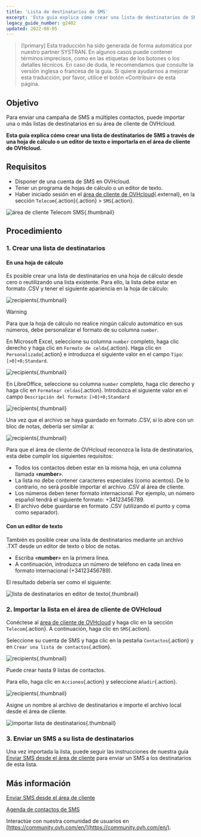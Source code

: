 ```yaml
---
title: 'Lista de destinatarios de SMS'
excerpt: 'Esta guía explica cómo crear una lista de destinatarios de SMS e importarla en el área de cliente de OVHcloud'
legacy_guide_number: g2402
updated: 2022-08-05
---
```


> [!primary]
> Esta traducción ha sido generada de forma automática por nuestro partner SYSTRAN. En algunos casos puede contener términos imprecisos, como en las etiquetas de los botones o los detalles técnicos. En caso de duda, le recomendamos que consulte la versión inglesa o francesa de la guía. Si quiere ayudarnos a mejorar esta traducción, por favor, utilice el botón «Contribuir» de esta página.
>

## Objetivo

Para enviar una campaña de SMS a múltiples contactos, puede importar una o más listas de destinatarios en su área de cliente de OVHcloud.

**Esta guía explica cómo crear una lista de destinatarios de SMS a través de una hoja de cálculo o un editor de texto e importarla en el área de cliente de OVHcloud.**

## Requisitos

- Disponer de una cuenta de SMS en OVHcloud.
- Tener un programa de hojas de cálculo o un editor de texto.
- Haber iniciado sesión en el [área de cliente de OVHcloud](https://www.ovh.com/auth/?action=gotomanager&from=https://www.ovh.es/&ovhSubsidiary=es){.external}, en la sección `Telecom`{.action}{.action} > `SMS`{.action}.

![área de cliente Telecom SMS](https://raw.githubusercontent.com/ovh/docs/master/templates/control-panel/product-selection/telecom/tpl-telecom-03-en-sms.png){.thumbnail}

## Procedimiento

### 1. Crear una lista de destinatarios

#### En una hoja de cálculo

Es posible crear una lista de destinatarios en una hoja de cálculo desde cero o reutilizando una lista existente. Para ello, la lista debe estar en formato .CSV y tener el siguiente apariencia en la hoja de cálculo:

![recipients](images/img_4831.png){.thumbnail}

> [!warning]
> Para que la hoja de cálculo no realice ningún cálculo automático en sus números, debe personalizar el formato de su columna `number`.
>
> En Microsoft Excel, seleccione su columna `number` completo, haga clic derecho y haga clic en `Formato de celda`{.action}. Haga clic en `Personalizado`{.action} e introduzca el siguiente valor en el campo `Tipo`: ```[>0]+0;Standard```.
>
> ![recipients](images/sms-recipientlist-2.png){.thumbnail}
>
> En LibreOffice, seleccione su columna `number` completo, haga clic derecho y haga clic en `Formatear celdas`{.action}. Introduzca el siguiente valor en el campo `Descripción del formato`: ```[>0]+0;Standard```
>
> ![recipients](images/sms-recipientlist-2b.png){.thumbnail}
>

Una vez que el archivo se haya guardado en formato .CSV, si lo abre con un bloc de notas, debería ser similar a:

![recipients](images/sms-recipientlist-1.png){.thumbnail}

Para que el área de cliente de OVHcloud reconozca la lista de destinatarios, esta debe cumplir los siguientes requisitos:

- Todos los contactos deben estar en la misma hoja, en una columna llamada «**number**».
- La lista no debe contener caracteres especiales (como acentos). De lo contrario, no será posible importar el archivo .CSV al área de cliente.
- Los números deben tener formato internacional. Por ejemplo, un número español tendrá el siguiente formato: +34123456789.
- El archivo debe guardarse en formato .CSV (utilizando el punto y coma como separador).

#### Con un editor de texto

También es posible crear una lista de destinatarios mediante un archivo .TXT desde un editor de texto o bloc de notas.

- Escriba «**number**» en la primera línea.
- A continuación, introduzca un número de teléfono en cada línea en formato internacional (+34123456789).

El resultado debería ser como el siguiente:

![lista de destinatarios en editor de texto](images/sms-recipientlist-1.png){.thumbnail}

### 2. Importar la lista en el área de cliente de OVHcloud

Conéctese al [área de cliente de OVHcloud](https://www.ovh.com/auth/?action=gotomanager&from=https://www.ovh.es/&ovhSubsidiary=es) y haga clic en la sección `Telecom`{.action}. A continuación, haga clic en `SMS`{.action}.

Seleccione su cuenta de SMS y haga clic en la pestaña `Contactos`{.action} y en `Crear una lista de contactos`{.action}.

![recipients](images/sms-recipientlist-3b.png){.thumbnail}

Puede crear hasta 9 listas de contactos.

Para ello, haga clic en `Acciones`{.action} y seleccione `Añadir`{.action}.

![recipients](images/sms-recipientlist-5b.png){.thumbnail}

Asigne un nombre al archivo de destinatarios e importe el archivo local desde el área de cliente.

![importar lista de destinatarios](images/sms-recipientlist-6b.png){.thumbnail}

### 3. Enviar un SMS a su lista de destinatarios

Una vez importada la lista, puede seguir las instrucciones de nuestra guía [Enviar SMS desde el área de cliente](/pages/web_cloud/messaging/sms/envoyer_des_sms_depuis_mon_espace_client) para enviar un SMS a los destinatarios de esta lista.

## Más información

[Enviar SMS desde el área de cliente](/pages/web_cloud/messaging/sms/envoyer_des_sms_depuis_mon_espace_client)

[Agenda de contactos de SMS](/pages/web_cloud/messaging/sms/gerer_mes_carnets_dadresses_sms)

Interactúe con nuestra comunidad de usuarios en [https://community.ovh.com/en/](https://community.ovh.com/en/).
